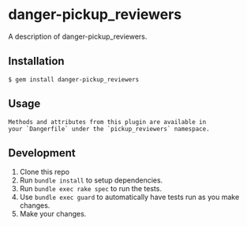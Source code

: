 # danger-pickup_reviewers

A description of danger-pickup_reviewers.

## Installation

    $ gem install danger-pickup_reviewers

## Usage

    Methods and attributes from this plugin are available in
    your `Dangerfile` under the `pickup_reviewers` namespace.

## Development

1. Clone this repo
2. Run `bundle install` to setup dependencies.
3. Run `bundle exec rake spec` to run the tests.
4. Use `bundle exec guard` to automatically have tests run as you make changes.
5. Make your changes.
